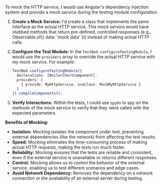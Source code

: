 To mock the HTTP service, I would use Angular's dependency injection system and provide a mock service during the testing module configuration.

1.  **Create a Mock Service:**  I'd create a class that implements the same interface as the actual HTTP service. This mock service would have stubbed methods that return pre-defined, controlled responses (e.g., Observable.of({ data: 'mock data' })) instead of making actual HTTP calls.

2.  **Configure the Test Module:** In the `TestBed.configureTestingModule`, I would use the `providers` array to override the actual HTTP service with my mock service. For example:

    ```typescript
    TestBed.configureTestingModule({
      declarations: [BoilerChartComponent],
      providers: [
        { provide: MyHttpService, useClass: MockMyHttpService }
      ]
    }).compileComponents();
    ```

3.  **Verify Interactions:** Within the tests, I could use `spyOn` to spy on the methods of the mock service to verify that they were called with the expected parameters.

**Benefits of Mocking:**

*   **Isolation:**  Mocking isolates the component under test, preventing external dependencies (like the network) from affecting the test results.
*   **Speed:**  Mocking eliminates the time-consuming process of making actual HTTP requests, making the tests run much faster.
*   **Reliability:**  Mocking ensures that the tests are reliable and consistent, even if the external service is unavailable or returns different responses.
*   **Control:**  Mocking allows us to control the behavior of the external service, enabling us to test different scenarios and edge cases.
*   **Avoid Network Dependency:** Removes the dependency on a network connection or the availability of an external server during testing.